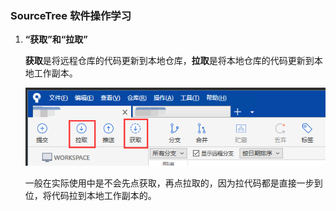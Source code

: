 ### SourceTree 软件操作学习

1. **“获取”和“拉取”**

   **获取**是将远程仓库的代码更新到本地仓库，**拉取**是将本地仓库的代码更新到本地工作副本。

   ![image-20200909095422028](illustration/image-20200909095422028.png)
   
   一般在实际使用中是不会先点获取，再点拉取的，因为拉代码都是直接一步到位，将代码拉到本地工作副本的。